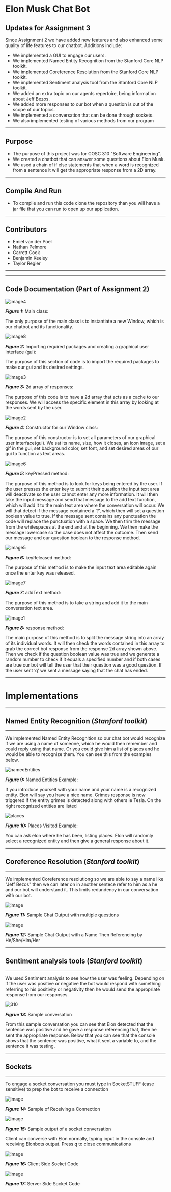 # Elon Musk Chat Bot
## Updates for Assignment 3
Since Assignment 2 we have added new features and also enhanced some quality of life features to our chatbot. 
Additions include:
- We implemented a GUI to engage our users.
- We implemented Named Entity Recognition from the Stanford Core NLP toolkit.
- We implemented Coreference Resolution from the Stanford Core NLP toolkit.
- We implemented Sentiment analysis tool from the Stanford Core NLP toolkit.
- We added an extra topic on our agents repertoire, being information about Jeff Bezos.
- We added more responses to our bot when a question is out of the scope of our topics.
- We implemented a conversation that can be done through sockets.
- We also implemented testing of various methods from our program

---------------------------------------

## Purpose
- The purpose of this project was for COSC 310 "Software Engineering".
- We created a chatbot that can answer some questions about Elon Musk.
- We used a chain of if else statements that when a word is recognized from a sentence it will get the appropriate response from a 2D array.

---------------------------------------

## Compile And Run
- To compile and run this code clone the repository than you will have a jar file that you can run to open up our application. 

---------------------------------------

## Contributors
- Emiel van der Poel
- Nathan Pelmore
- Garrett Cook
- Benjamin Keeley
- Taylor Regier

---------------------------------------
---------------------------------------
## Code Documentation (Part of Assignment 2)
![image4](https://user-images.githubusercontent.com/75397522/111886188-a06db000-8989-11eb-8a34-b567d3314c41.png)

***Figure 1:*** Main class:

The only purpose of the main class is to instantiate a new Window, which is our chatbot and its functionality.

![image8](https://user-images.githubusercontent.com/75397522/111886198-acf20880-8989-11eb-9156-c3cea4bb7f9c.png)

***Figure 2:*** Importing required packages and creating a graphical user interface (gui):

The purpose of this section of code is to import the required packages to make our gui and its desired settings.

![image3](https://user-images.githubusercontent.com/75397522/111886200-b3808000-8989-11eb-873b-617e488297ee.png)


***Figure 3:*** 2d array of responses:

The purpose of this code is to have a 2d array that acts as a cache to our responses. We will access the specific element in this array by looking at the words sent by the user. 

![image2](https://user-images.githubusercontent.com/75397522/111886205-b7140700-8989-11eb-9d4b-ed6a54d3ca63.png)


***Figure 4:*** Constructor for our Window class:

The purpose of this constructor is to set all parameters of our graphical user interface(gui). We sat its name, size, how it closes, an icon image, set a gif in the gui, set background color, set font, and set desired areas of our gui to function as text areas.

![image6](https://user-images.githubusercontent.com/75397522/111886211-bc715180-8989-11eb-8abe-d2d2f358cfe2.png)


***Figure 5:*** keyPressed method:

The purpose of this method is to look for keys being entered by the user. If the user presses the enter key to submit their question the input text area will deactivate so the user cannot enter any more information. It will then take the input message and send that message to the addText function, which will add it to the main text area where the conversation will occur. We will that detect if the message contained a ‘?’, which then will set a question boolean value to true. If the message sent contains any punctuation the code will replace the punctuation with a space. We then trim the message from the whitespaces at the end and at the beginning. We then make the message lowercase so the case does not affect the outcome. Then send our message and our question boolean to the response method.

![image5](https://user-images.githubusercontent.com/75397522/111886214-c09d6f00-8989-11eb-9692-b70878ea5f9e.png)


***Figure 6:*** keyReleased method:

The purpose of this method is to make the input text area editable again once the enter key was released.

![image7](https://user-images.githubusercontent.com/75397522/111886216-c4c98c80-8989-11eb-8357-26c604e4ceb1.png)


***Figure 7:*** addText method:

The purpose of this method is to take a string and add it to the main conversation text area.

![image1](https://user-images.githubusercontent.com/75397522/111886224-cabf6d80-8989-11eb-9f32-232f33ab6317.png)


***Figure 8:*** response method:

The main purpose of this method is to split the message string into an array of its individual words. It will then check the words contained in this array to grab the correct bot response from the response 2d array shown above. Then we check if the question boolean value was true and we generate a random number to check if it equals a specified number and if both cases are true our bot will tell the user that their question was a good question. If the user sent ‘q’ we sent a message saying that the chat has ended.

---------------------------------------
# Implementations
---------------------------------------

## Named Entity Recognition (*Stanford toolkit*)
---------------------------------------

We implemented Named Entity Recognition so our chat bot would recognize if we are using a name of someone, which he would then remember and could reply using that name. Or you could give him a list of places and he would be able to recognize them. You can see this from the examples below.

![namedEntities](https://user-images.githubusercontent.com/75397522/111888896-03694200-899e-11eb-9e77-4725305d9f89.PNG)


***Figure 9:*** Named Entities Example:

If you introduce yourself with your name and your name is a recognized entity. Elon will say you have a nice name. Grimes response is now triggered if the entity grimes is detected along with others ie Tesla. On the right recognized entities are listed

![places](https://user-images.githubusercontent.com/75397522/111888928-37dcfe00-899e-11eb-9ecc-5623d7bed507.PNG)

***Figure 10:*** Places Visited Example:

You can ask elon where he has been, listing places. Elon will randomly select a recognized entity and then give a general response about it.

---------------------------------------

## Coreference Resolution (*Stanford toolkit*)
---------------------------------------

We implemented Coreference resolutiong so we are able to say a name like "Jeff Bezos" then we can later on in another sentece refer to him as a he and our bot will understand it. This limits redundency in our conversation with our bot.

![image](https://user-images.githubusercontent.com/75397522/112570314-0baced00-8da3-11eb-85fa-f0891707a98e.png)

***Figure 11:*** Sample Chat Output with multiple questions

![image](https://user-images.githubusercontent.com/75397522/112570386-2f703300-8da3-11eb-9ae5-d0540cd914eb.png)

***Figure 12:*** Sample Chat Output with a Name Then Referencing by He/She/Him/Her

---------------------------------------

## Sentiment analysis tools (*Stanford toolkit*)
---------------------------------------
We used Sentiment analysis to see how the user was feeling. Depending on if the user was positive or negative the bot would respond with something referring to his positivity or negativity then he would send the appropriate response from our responses.

![310](https://user-images.githubusercontent.com/75397522/112517084-26f10b80-8d55-11eb-9bae-15dbd5d3ce4d.PNG)

***Figrue 13:*** Sample conversation 

From this sample conversation you can see that Elon detected that the sentence was positive and he gave a response referencing that, then he sent the appropriate response. Below that you can see that the console shows that the sentence was positive, what it sent a variable to, and the sentence it was testing.

---------------------------------------

## Sockets
---------------------------------------
To engage a socket conversation you must type in SocketSTUFF (case sensitive) to prep the bot to receive a connection

![image](https://user-images.githubusercontent.com/75397522/112515502-8cdc9380-8d53-11eb-9f3e-9c495dd69b8e.png)

***Figure 14:*** Sample of Receiving a Connection

![image](https://user-images.githubusercontent.com/75397522/112515676-b5fd2400-8d53-11eb-842c-a849f48aafe2.png)

***Figure 15:*** Sample output of a socket conversation

Client can converse with Elon normally, typing input in the console and receiving Elonbots output. Press q to close communications

![image](https://user-images.githubusercontent.com/75397522/112515840-e1800e80-8d53-11eb-8a5b-1085ac26f9e3.png)

***Figure 16:*** Client Side Socket Code

![image](https://user-images.githubusercontent.com/75397522/112515860-e80e8600-8d53-11eb-98b9-01b70a5f2d8f.png)

***Figure 17:*** Server Side Socket Code
